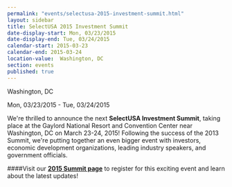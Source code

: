 ```yaml
---
permalink: "events/selectusa-2015-investment-summit.html"
layout: sidebar
title: SelectUSA 2015 Investment Summit
date-display-start: Mon, 03/23/2015
date-display-end: Tue, 03/24/2015
calendar-start: 2015-03-23
calendar-end: 2015-03-24
location-value:  Washington, DC  
section: events
published: true
---
```

Washington, DC

Mon, 03/23/2015 - Tue, 03/24/2015

We're thrilled to announce the next **SelectUSA
Investment Summit**, taking place at the Gaylord National Resort and Convention Center near Washington,
DC on March 23-24, 2015! Following the success of the 2013 Summit, we're
putting together an even bigger event with investors, economic development
organizations, leading industry speakers, and government officials.

####Visit our **[2015 Summit page](http://www.selectusasummit.com)** to register for this exciting event and learn about the latest updates!
  